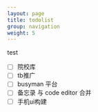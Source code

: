 ```yaml
---
layout: page
title: todolist
group: navigation
weight: 5
---
```


test

* [ ] 院校库
* [ ] tb推广
* [ ] busyman 平台
* [ ] 备忘录 与 code editor 合并
* [ ] 手机ui构建
